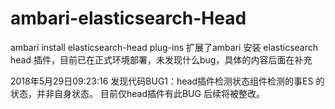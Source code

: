 # ambari-elasticsearch-Head
ambari install elasticsearch-head plug-ins
扩展了ambari 安装 elasticsearch head 插件，目前已在正式环境部署，未发现什么bug，具体的内容后面在补充



2018年5月29日09:23:16
发现代码BUG1：head插件检测状态组件检测的事ES 的状态，并非自身状态。  目前仅head插件有此BUG  后续将被整改。
